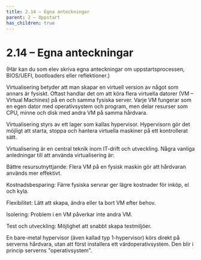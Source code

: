 ```yaml
---
title: 2.14 – Egna anteckningar
parent: 2 – Uppstart
has_children: true
---
```

# 2.14 – Egna anteckningar

(Här kan du som elev skriva egna anteckningar om uppstartsprocessen, BIOS/UEFI, bootloaders eller reflektioner.)

Virtualisering betyder att man skapar en virtuell version av något som annars är fysiskt. Oftast handlar det om att köra flera virtuella datorer (VM – Virtual Machines) på en och samma fysiska server. Varje VM fungerar som en egen dator med operativsystem och program, men delar resurser som CPU, minne och disk med andra VM på samma hårdvara.

Virtualisering styrs av ett lager som kallas hypervisor. Hypervisorn gör det möjligt att starta, stoppa och hantera virtuella maskiner på ett kontrollerat sätt.

Virtualisering är en central teknik inom IT-drift och utveckling. Några vanliga anledningar till att använda virtualisering är:

Bättre resursutnyttjande: Flera VM på en fysisk maskin gör att hårdvaran används mer effektivt.

Kostnadsbesparing: Färre fysiska servrar ger lägre kostnader för inköp, el och kyla.

Flexibilitet: Lätt att skapa, ändra eller ta bort VM efter behov.

Isolering: Problem i en VM påverkar inte andra VM.

Test och utveckling: Möjlighet att snabbt skapa testmiljöer.

En bare-metal hypervisor (även kallad typ 1-hypervisor) körs direkt på serverns hårdvara, utan att först installera ett värdoperativsystem. Den blir i princip serverns "operativsystem".

